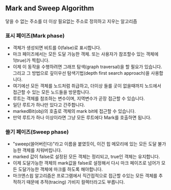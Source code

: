 ## Mark and Sweep Algorithm

닿을 수 없는 주소를 더 이상 필요없는 주소로 정의하고 지우는 알고리즘

### 표시 페이즈(Mark phase)

- 객체가 생성되면 비트를 0(false)로 표시합니다.
- 마크 페이즈에서는 모든 도달 가능한 객체. 또는 사용자가 참조할수 있는 객체에 1(true)가 찍힙니다.
- 이제 이 동작을 수행하려면 그래프 탐색(graph traversal)을 할 필요가 있습니다. 그리고 그 방법으로 깊이우선 탐색기법(depth first search approach)을 사용합니다.
- 여기에선 모든 객체를 노드처럼 취급하고, 더이상 들를 곳이 없을때까지 노드에서 접근할 수 있는 모든 노드들을 방문합니다.
- 루트는 객체를 참조하는 변수이며, 지역변수가 곧장 접근할 수 있습니다.
- 일단 루트가 하나만 있다고 간주합니다.
- markedBit(obj)의 호출로 객체의 mark bit에 접근할 수 있습니다.
- 만약 루트가 하나 이상이라면 그냥 모든 루트에다 Mark를 호출하면 됩니다.

### 쓸기 페이즈(Sweep phase)

- "sweep(쓸어버린다)"라고 이름을 붙였듯이, 이건 힙 메모리에 있는 모든 도달 불가능한 객체를 치워버립니다.
- marked 값이 false로 설정된 모든 객체는 정리되고, true인 객체는 유지합니다.
- 이제 도달가능한 객체의 mark값을 false로 설정해서 다시 마크 페이즈로 넘어가 모든 도달가능한 객체에 마크를 하도록 해야합니다.
- 마크앤스윕 알고리즘은 프로그램에서 직간접적으로 접근할 수있는 모든 객체를 추적하기 때문에 추적(tracing) 가비지 컬렉터라고도 부릅니다.

